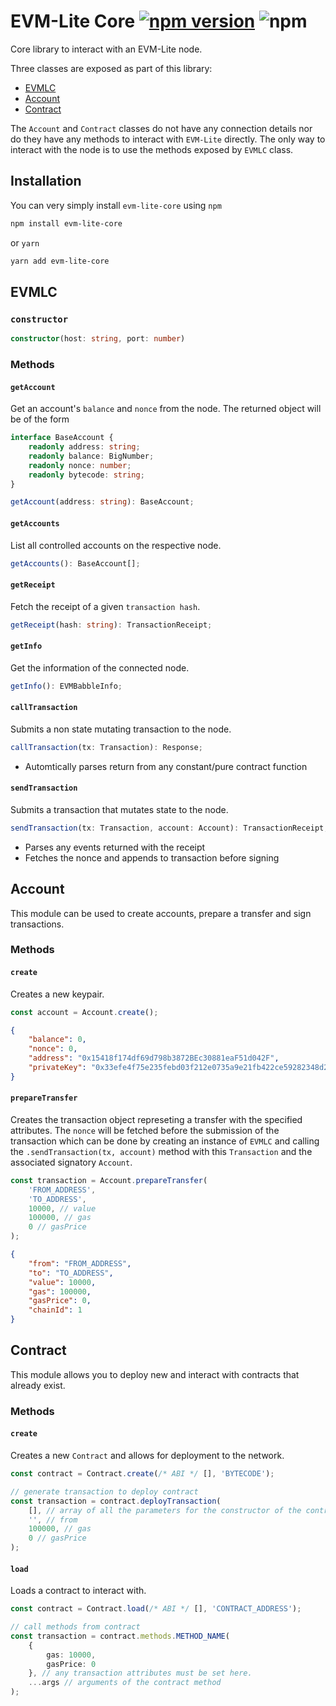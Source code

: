 # EVM-Lite Core [![npm version](https://badge.fury.io/js/evm-lite-core.svg)](https://badge.fury.io/js/evm-lite-core) ![npm](https://img.shields.io/npm/dm/evm-lite-core.svg)

<!-- [![CircleCI](https://circleci.com/gh/mosaicnetworks/evm-lite-core/tree/master.svg?style=svg&circle-token=bfc349315e43b3c2b428a19e34f4ed159f459596)](https://circleci.com/gh/mosaicnetworks/evm-lite-core/tree/master) -->

Core library to interact with an EVM-Lite node.

Three classes are exposed as part of this library:

-   [EVMLC](#evmlc)
-   [Account](#account)
-   [Contract](#contract)

The `Account` and `Contract` classes do not have any connection details nor do they have any methods to interact with `EVM-Lite` directly. The only way to interact with the node is to use the methods exposed by `EVMLC` class.

## Installation

You can very simply install `evm-lite-core` using `npm`

```bash
npm install evm-lite-core
```

or `yarn`

```bash
yarn add evm-lite-core
```

## EVMLC

### `constructor`

```typescript
constructor(host: string, port: number)
```

### Methods

#### `getAccount`

Get an account's `balance` and `nonce` from the node. The returned object will be of the form

```typescript
interface BaseAccount {
	readonly address: string;
	readonly balance: BigNumber;
	readonly nonce: number;
	readonly bytecode: string;
}
```

```typescript
getAccount(address: string): BaseAccount;
```

#### `getAccounts`

List all controlled accounts on the respective node.

```typescript
getAccounts(): BaseAccount[];
```

#### `getReceipt`

Fetch the receipt of a given `transaction hash`.

```typescript
getReceipt(hash: string): TransactionReceipt;
```

#### `getInfo`

Get the information of the connected node.

```typescript
getInfo(): EVMBabbleInfo;
```

#### `callTransaction`

Submits a non state mutating transaction to the node.

```typescript
callTransaction(tx: Transaction): Response;
```

-   Automtically parses return from any constant/pure contract function

#### `sendTransaction`

Submits a transaction that mutates state to the node.

```typescript
sendTransaction(tx: Transaction, account: Account): TransactionReceipt;
```

-   Parses any events returned with the receipt
-   Fetches the nonce and appends to transaction before signing

## Account

This module can be used to create accounts, prepare a transfer and sign transactions.

### Methods

#### `create`

Creates a new keypair.

```typescript
const account = Account.create();
```

```json
{
	"balance": 0,
	"nonce": 0,
	"address": "0x15418f174df69d798b3872BEc30881eaF51d042F",
	"privateKey": "0x33efe4f75e235febd03f212e0735a9e21fb422ce59282348d2b30d1d020e03ac"
}
```

#### `prepareTransfer`

Creates the transaction object represeting a transfer with the specified attributes.
The `nonce` will be fetched before the submission of the transaction which can be done by creating an instance of `EVMLC` and calling the `.sendTransaction(tx, account)` method with this `Transaction` and the associated signatory `Account`.

```typescript
const transaction = Account.prepareTransfer(
	'FROM_ADDRESS',
	'TO_ADDRESS',
	10000, // value
	100000, // gas
	0 // gasPrice
);
```

```json
{
	"from": "FROM_ADDRESS",
	"to": "TO_ADDRESS",
	"value": 10000,
	"gas": 100000,
	"gasPrice": 0,
	"chainId": 1
}
```

## Contract

This module allows you to deploy new and interact with contracts that already exist.

### Methods

#### `create`

Creates a new `Contract` and allows for deployment to the network.

```typescript
const contract = Contract.create(/* ABI */ [], 'BYTECODE');

// generate transaction to deploy contract
const transaction = contract.deployTransaction(
	[], // array of all the parameters for the constructor of the contract
	'', // from
	100000, // gas
	0 // gasPrice
);
```

#### `load`

Loads a contract to interact with.

```typescript
const contract = Contract.load(/* ABI */ [], 'CONTRACT_ADDRESS');

// call methods from contract
const transaction = contract.methods.METHOD_NAME(
	{
		gas: 10000,
		gasPrice: 0
	}, // any transaction attributes must be set here.
	...args // arguments of the contract method
);
```
